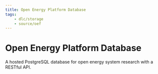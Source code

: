 ```yaml
---
title: Open Energy Platform Database
tags:
    - dlc/storage
    - source/oef
---
```

# Open Energy Platform Database
A hosted PostgreSQL database for open energy system research with a RESTful API.